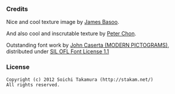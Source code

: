 
### Credits
Nice and cool texture image by [James Basoo](http://subtlepatterns.com/fabric-plaid/).

And also cool and inscrutable texture by [Peter Chon](http://subtlepatterns.com/swirl/).

Outstanding font work by [John Caserta (MODERN PICTOGRAMS)](http://www.fontsquirrel.com/fonts/modern-pictograms), distributed under [SIL OFL Font License 1.1](http://scripts.sil.org/OFL)

### License
```
Copyright (c) 2012 Soichi Takamura (http://stakam.net/)
All rights reserved.
``` 

